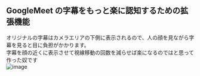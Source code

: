 ## GoogleMeet の字幕をもっと楽に認知するための拡張機能
オリジナルの字幕はカメラエリアの下側に表示されるので、人の顔を見ながら字幕を見ると目に負担がかかります。  
字幕を顔の近くに表示させて視線移動の回数を減らせば楽になるのではと思って作った奴です  
![image](https://user-images.githubusercontent.com/72111956/210371426-bbdca8e9-a3dd-47e2-91aa-64469f6485d7.png)
